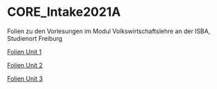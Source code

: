# CORE_Intake2021A


Folien zu den Vorlesungen im Modul Volkswirtschaftslehre an der ISBA, Studienort Freiburg

[Folien Unit 1](https://isba-university.github.io/CORE_Intake2021A/Unit_01.html#1)

[Folien Unit 2](https://isba-university.github.io/CORE_Intake2021A/Unit_02.html#1)

[Folien Unit 3](https://isba-university.github.io/CORE_Intake2021A/Unit_03.html#1)

